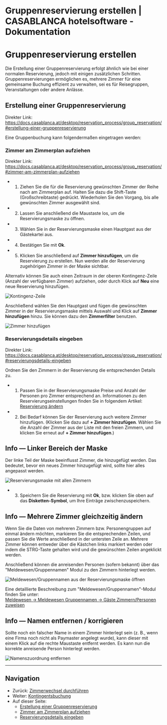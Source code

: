 # Gruppenreservierung erstellen | CASABLANCA hotelsoftware - Dokumentation

# Gruppenreservierung erstellen

Die Erstellung einer Gruppenreservierung erfolgt ähnlich wie bei einer normalen Reservierung, jedoch mit einigen zusätzlichen Schritten. Gruppenreservierungen ermöglichen es, mehrere Zimmer für eine gemeinsame Buchung effizient zu verwalten, sei es für Reisegruppen, Veranstaltungen oder andere Anlässe.

## Erstellung einer Gruppenreservierung

Direkter Link: https://docs.casablanca.at/desktop/reservation_process/group_reservation/#erstellung-einer-gruppenreservierung

Eine Gruppenbuchung kann folgendermaßen eingetragen werden:

### Zimmer am Zimmerplan aufziehen

Direkter Link: https://docs.casablanca.at/desktop/reservation_process/group_reservation/#zimmer-am-zimmerplan-aufziehen

* 1. Ziehen Sie die für die Reservierung gewünschten Zimmer der Reihe nach am Zimmerplan auf. Halten Sie dazu die Shift-Taste (Großschreibtaste) gedrückt. Wiederholen Sie den Vorgang, bis alle gewünschten Zimmer ausgewählt sind.
* 2. Lassen Sie anschließend die Maustaste los, um die Reservierungsmaske zu öffnen.
* 3. Wählen Sie in der Reservierungsmaske einen Hauptgast aus der Gästekartei aus.
* 4. Bestätigen Sie mit **Ok**.
* 5. Klicken Sie anschließend auf **Zimmer hinzufügen**, um die Reservierung zu erstellen. Nun werden alle der Reservierung zugehörigen Zimmer in der Maske sichtbar.

Alternativ können Sie auch einen Zeitraum in der oberen Kontingenz-Zeile (Anzahl der verfügbaren Zimmer) aufziehen, oder durch Klick auf **Neu** eine neue Reservierung hinzufügen.

![Kontingenz-Zeile](https://docs.casablanca.at/assets/images/kontingenz_zeile-a8a0253bbd940c92656a3d6848d48910.png "Kontingenz-Zeile")

Anschließend wählen Sie den Hauptgast und fügen die gewünschten Zimmer in der Reservierungsmaske mittels Auswahl und Klick auf **Zimmer hinzufügen** hinzu. Sie können dazu den **Zimmerfilter** benutzen.

![Zimmer hinzufügen](https://docs.casablanca.at/assets/images/zimmer_hinzufuegen_gruppe-a000fe946a2dbc2fbc080fa77947aadd.png "Zimmer hinzufügen")

### Reservierungsdetails eingeben

Direkter Link: https://docs.casablanca.at/desktop/reservation_process/group_reservation/#reservierungsdetails-eingeben

Ordnen Sie den Zimmern in der Reservierung die entsprechenden Details zu.

* 1. Passen Sie in der Reservierungsmaske Preise und Anzahl der Personen pro Zimmer entsprechend an. Informationen zu den Reservierungseinstellungen finden Sie in folgendem Artikel: [Reservierung ändern](https://docs.casablanca.at/desktop/reservation_process/add_change_person_group)
* 2. Bei Bedarf können Sie der Reservierung auch weitere Zimmer hinzufügen. (Klicken Sie dazu auf **+ Zimmer hinzufügen**. Wählen Sie die Anzahl der Zimmer aus der Liste mit den freien Zimmern, und klicken Sie erneut auf **+ Zimmer hinzufügen**.)

## Info — Linker Bereich der Maske

Der linke Teil der Maske beeinflusst Zimmer, die hinzugefügt werden. Das bedeutet, bevor ein neues Zimmer hinzugefügt wird, sollte hier alles angepasst werden.

![Reservierungsmaske mit allen Zimmern](https://docs.casablanca.at/assets/images/gruppenreservierung-baf43939b45492851880a8f0dc93add9.png "Gruppenreservierung")

* 3. Speichern Sie die Reservierung mit **Ok**, bzw. klicken Sie oben auf das **Disketten-Symbol**, um Ihre Einträge zwischenzuspeichern.

## Info — Mehrere Zimmer gleichzeitig ändern

Wenn Sie die Daten von mehreren Zimmern bzw. Personengruppen auf einmal ändern möchten, markieren Sie die entsprechenden Zeilen, und passen Sie die Werte anschließend in der untersten Zeile an. Mehrere Zimmer können entweder über die Kästchen links markiert werden oder indem die STRG-Taste gehalten wird und die gewünschten Zeilen angeklickt werden.

Anschließend können die anreisenden Personen (sofern bekannt) über das "Meldewesen/Gruppennamen" Modul zu den Zimmern hinterlegt werden.

![Meldewesen/Gruppennamen aus der Reservierungsmaske öffnen](https://docs.casablanca.at/assets/images/meldewesen-0c0e4e9dfa685c516c88dfbe38c4dbe9.png "Meldewesen/Gruppennamen aus der Reservierungsmaske öffnen")

Eine detaillierte Beschreibung zum "Meldewesen/Gruppennamen"-Modul finden Sie unter:  
[Meldewesen -> Meldewesen Gruppennamen -> Gäste Zimmern/Personen zuweisen](https://docs.casablanca.at/desktop/registration/registration_groupnames/guest_data)

## Info — Namen entfernen / korrigieren

Sollte noch ein falscher Name in einem Zimmer hinterlegt sein (z. B., wenn eine Firma noch nicht als Paymaster angelegt wurde), kann dieser mit einem Klick auf die rechte Maustaste entfernt werden. Es kann nun die korrekte anreisende Person hinterlegt werden.

![Namenszuordnung entfernen](https://docs.casablanca.at/assets/images/meldewesen_namen-e9ca2b532646d2719b782d7c33a369e7.png "Namenszuordnung entfernen")

---

## Navigation

* Zurück: [Zimmerwechsel durchführen](https://docs.casablanca.at/desktop/reservation_process/room_change)
* Weiter: [Kontingentsbuchung](https://docs.casablanca.at/desktop/reservation_process/quota_booking/)
* Auf dieser Seite:
  * [Erstellung einer Gruppenreservierung](https://docs.casablanca.at/desktop/reservation_process/group_reservation/#erstellung-einer-gruppenreservierung)
  * [Zimmer am Zimmerplan aufziehen](https://docs.casablanca.at/desktop/reservation_process/group_reservation/#zimmer-am-zimmerplan-aufziehen)
  * [Reservierungsdetails eingeben](https://docs.casablanca.at/desktop/reservation_process/group_reservation/#reservierungsdetails-eingeben)